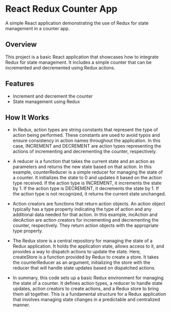 # React Redux Counter App

A simple React application demonstrating the use of Redux for state management in a counter app.

## Overview

This project is a basic React application that showcases how to integrate Redux for state management. It includes a simple counter that can be incremented and decremented using Redux actions.

## Features

- Increment and decrement the counter
- State management using Redux

## How It Works

- In Redux, action types are string constants that represent the type of action being performed. These constants are used to avoid typos and ensure consistency in action names throughout the application. In this case, INCREMENT and DECREMENT are action types representing the actions of incrementing and decrementing the counter, respectively.

- A reducer is a function that takes the current state and an action as parameters and returns the new state based on that action. In this example, counterReducer is a simple reducer for managing the state of a counter. It initializes the state to 0 and updates it based on the action type received. If the action type is INCREMENT, it increments the state by 1. If the action type is DECREMENT, it decrements the state by 1. If the action type is not recognized, it returns the current state unchanged.

- Action creators are functions that return action objects. An action object typically has a type property indicating the type of action and any additional data needed for that action. In this example, incAction and decAction are action creators for incrementing and decrementing the counter, respectively. They return action objects with the appropriate type property.

- The Redux store is a central repository for managing the state of a Redux application. It holds the application state, allows access to it, and provides a way to dispatch actions to update the state. Here, createStore is a function provided by Redux to create a store. It takes the counterReducer as an argument, initializing the store with the reducer that will handle state updates based on dispatched actions.

- In summary, this code sets up a basic Redux environment for managing the state of a counter. It defines action types, a reducer to handle state updates, action creators to create actions, and a Redux store to bring them all together. This is a fundamental structure for a Redux application that involves managing state changes in a predictable and centralized manner.



